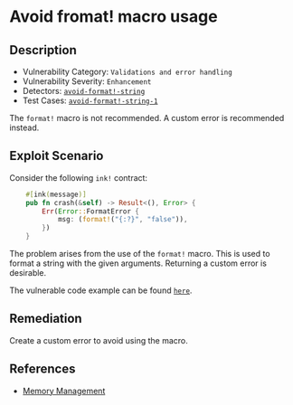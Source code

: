 # Avoid fromat! macro usage

## Description

- Vulnerability Category: `Validations and error handling`
- Vulnerability Severity: `Enhancement`
- Detectors: [`avoid-format!-string`](https://github.com/CoinFabrik/scout/tree/main/detectors/avoid-format-string)
- Test Cases: [`avoid-format!-string-1`](https://github.com/CoinFabrik/scout/tree/main/test-cases/avoid-format-string/avoid-format-string-1)

The `format!` macro is not recommended. A custom error is recommended instead.

## Exploit Scenario

Consider the following `ink!` contract:

```rust
    #[ink(message)]
    pub fn crash(&self) -> Result<(), Error> {
        Err(Error::FormatError {
            msg: (format!("{:?}", "false")),
        })
    }
```

The problem arises from the use of the `format!` macro. This is used to format a string with the given arguments. Returning a custom error is desirable.


The vulnerable code example can be found [`here`](https://github.com/CoinFabrik/scout/tree/main/test-cases/avoid-format-string/avoid-format-string-1/vulnerable-example).

## Remediation

Create a custom error to avoid using the macro.

## References

- [Memory Management](https://docs.alephzero.org/aleph-zero/security-course-by-kudelski-security/ink-developers-security-guideline#be-careful-when-you-use-the-following-patterns-that-may-cause-panics.)
